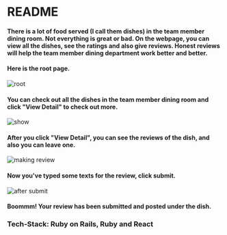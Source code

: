 # README

<h4>There is a lot of food served (I call them dishes) in the team member dining room. Not everything is great or bad. On the webpage, you can view all the dishes, see the ratings and also give reviews. Honest reviews will help the team member dining department work better and better.</h4>
<h4> Here is the root page.</h4>

![root](https://github.com/valenvwi/Dish-Review/assets/119674688/b4ca594b-8e11-4ce5-896c-1ff549f04841)

<h4>You can check out all the dishes in the team member dining room and click "View Detail" to check out more.</h4>

![show](https://github.com/valenvwi/Dish-Review/assets/119674688/17be3fd0-4813-4ebb-9d1a-afd0845a9465)

<h4>After you click "View Detail", you can see the reviews of the dish, and also you can leave one.</h4>

![making review](https://github.com/valenvwi/Dish-Review/assets/119674688/613b1c32-bab0-4858-bee1-77ea643052e3)

<h4>Now you've typed some texts for the review, click submit.</h4>

![after submit](https://github.com/valenvwi/Dish-Review/assets/119674688/862ed192-5ade-492a-b9b4-b1111850f06a)

<h4>Boommm! Your review has been submitted and posted under the dish.</h4>

<h3> Tech-Stack: Ruby on Rails, Ruby and React</h3>

